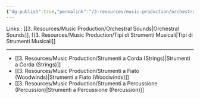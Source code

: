 ```yaml
---
{"dg-publish":true,"permalink":"/3-resources/music-production/orchestral-sounds-tipi-di-suoni/","tags":["note"]}
---
```


Links:: [[3. Resources/Music Production/Orchestral Sounds\|Orchestral Sounds]], [[3. Resources/Music Production/Tipi di Strumenti Musicali\|Tipi di Strumenti Musicali]]

---

- [[3. Resources/Music Production/Strumenti a Corda (Strings)\|Strumenti a Corda (Strings)]]
- [[3. Resources/Music Production/Strumenti a Fiato (Woodwinds)\|Strumenti a Fiato (Woodwinds)]]
- [[3. Resources/Music Production/Strumenti a Percussione (Percussion)\|Strumenti a Percussione (Percussion)]]



